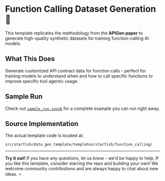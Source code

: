# Function Calling Dataset Generation 🔧

This template replicates the methodology from the **APIGen paper** to generate high-quality synthetic datasets for training function-calling AI models. 

## What This Does

Generate customized API contract data for function calls - perfect for training models to understand when and how to call specific functions to improve specific tool agentic usage.


## Sample Run

Check out [`sample_run.ipynb`](./sample_run.ipynb) for a complete example you can run right away.

## Source Implementation

The actual template code is located at:
```
src/starfish/data_gen_template/templates/starfish/function_calling/
```

---

**Try it out!** If you have any questions, let us know - we'd be happy to help. If you like this template, consider starring the repo and building your own! We welcome community contributions and are always happy to chat about new ideas. ⭐ 